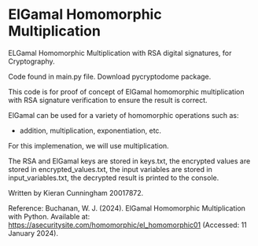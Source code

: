 # ElGamal Homomorphic Multiplication
ELGamal Homomorphic Multiplication with RSA digital signatures, for Cryptography.


Code found in main.py file.
Download pycryptodome package.


This code is for proof of concept of ElGamal homomorphic multiplication with RSA signature verification to ensure the result is correct.

ElGamal can be used for a variety of homomorphic operations such as:

  - addition, multiplication, exponentiation, etc.

For this implemenation, we will use multiplication.


The RSA and ElGamal keys are stored in keys.txt,
the encrypted values are stored in encrypted_values.txt,
the input variables are stored in input_variables.txt,
the decrypted result is printed to the console.


Written by Kieran Cunningham 20017872.


Reference: 
Buchanan, W. J. (2024). ElGamal Homomorphic Multiplication with Python. Available at: https://asecuritysite.com/homomorphic/el_homomorphic01 (Accessed: 11 January 2024).
